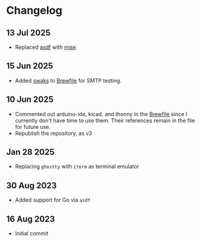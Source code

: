 # Changelog


## 13 Jul 2025

- Replaced [asdf](https://asdf-vm.com/) with [mise](https://mise.jdx.dev/)

## 15 Jun 2025

- Added [swaks](https://www.jetmore.org/john/code/swaks/) to [Brewfile](.brew/Brewfile) for SMTP testing.

## 10 Jun 2025

- Commented out arduino-ide, kicad, and thonny in the [Brewfile](.brew/Brewfile) since I currently don't have time to use them. Their references remain in the file for future use.
- Republish the repository, as v3

## Jan 28 2025

- Replacing `ghostty` with `iterm` as terminal emulator

## 30 Aug 2023

- Added support for Go via `asdf`

## 16 Aug 2023

- Initial commit
